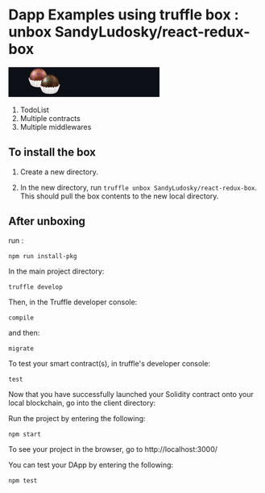 # Dapp Examples using truffle box : unbox SandyLudosky/react-redux-box

<img src="./box-img.png" alt="react-redux box image" title="react-redux_logo" width="300" />

1. TodoList
2. Multiple contracts
3. Multiple middlewares

## To install the box

1. Create a new directory.

2. In the new directory, run `truffle unbox SandyLudosky/react-redux-box`. This should pull the box contents to the new local directory.

## After unboxing

run :

```
npm run install-pkg
```

In the main project directory:

```
truffle develop
```

Then, in the Truffle developer console:

```
compile
```

and then:

```
migrate
```

To test your smart contract(s), in truffle's developer console:

```
test
```

Now that you have successfully launched your Solidity contract onto your local blockchain, go into the client directory:

Run the project by entering the following:

```
npm start
```

To see your project in the browser, go to http://localhost:3000/

You can test your DApp by entering the following:

```
npm test
```
